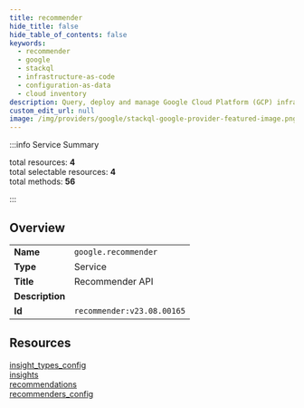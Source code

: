 ```yaml
---
title: recommender
hide_title: false
hide_table_of_contents: false
keywords:
  - recommender
  - google
  - stackql
  - infrastructure-as-code
  - configuration-as-data
  - cloud inventory
description: Query, deploy and manage Google Cloud Platform (GCP) infrastructure and resources using SQL
custom_edit_url: null
image: /img/providers/google/stackql-google-provider-featured-image.png
---
```

  
    
:::info Service Summary

<div class="row">
<div class="providerDocColumn">
<span>total resources:&nbsp;<b>4</b></span><br />
<span>total selectable resources:&nbsp;<b>4</b></span><br />
<span>total methods:&nbsp;<b>56</b></span><br />
</div>
</div>

:::

## Overview
<table><tbody>
<tr><td><b>Name</b></td><td><code>google.recommender</code></td></tr>
<tr><td><b>Type</b></td><td>Service</td></tr>
<tr><td><b>Title</b></td><td>Recommender API</td></tr>
<tr><td><b>Description</b></td><td></td></tr>
<tr><td><b>Id</b></td><td><code>recommender:v23.08.00165</code></td></tr>
</tbody></table>

## Resources
<div class="row">
<div class="providerDocColumn">
<a href="/providers/google/recommender/insight_types_config/">insight_types_config</a><br />
<a href="/providers/google/recommender/insights/">insights</a><br />
</div>
<div class="providerDocColumn">
<a href="/providers/google/recommender/recommendations/">recommendations</a><br />
<a href="/providers/google/recommender/recommenders_config/">recommenders_config</a><br />
</div>
</div>
